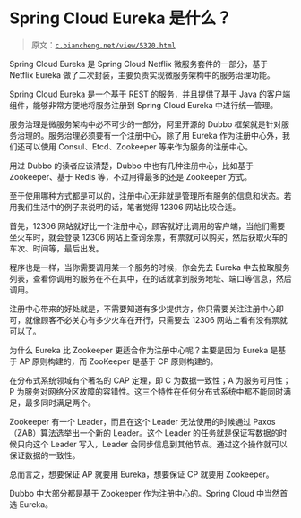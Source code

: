 # Spring Cloud Eureka 是什么？

> 原文：[`c.biancheng.net/view/5320.html`](http://c.biancheng.net/view/5320.html)

Spring Cloud Eureka 是 Spring Cloud Netflix 微服务套件的一部分，基于 Netflix Eureka 做了二次封装，主要负责实现微服务架构中的服务治理功能。

Spring Cloud Eureka 是一个基于 REST 的服务，并且提供了基于 Java 的客户端组件，能够非常方便地将服务注册到 Spring Cloud Eureka 中进行统一管理。

服务治理是微服务架构中必不可少的一部分，阿里开源的 Dubbo 框架就是针对服务治理的。服务治理必须要有一个注册中心，除了用 Eureka 作为注册中心外，我们还可以使用 Consul、Etcd、Zookeeper 等来作为服务的注册中心。

用过 Dubbo 的读者应该清楚，Dubbo 中也有几种注册中心，比如基于 Zookeeper、基于 Redis 等，不过用得最多的还是 Zookeeper 方式。

至于使用哪种方式都是可以的，注册中心无非就是管理所有服务的信息和状态。若用我们生活中的例子来说明的话，笔者觉得 12306 网站比较合适。

首先，12306 网站就好比一个注册中心，顾客就好比调用的客户端，当他们需要坐火车时，就会登录 12306 网站上查询余票，有票就可以购买，然后获取火车的车次、时间等，最后出发。

程序也是一样，当你需要调用某一个服务的时候，你会先去 Eureka 中去拉取服务列表，查看你调用的服务在不在其中，在的话就拿到服务地址、端口等信息，然后调用。

注册中心带来的好处就是，不需要知道有多少提供方，你只需要关注注册中心即可，就像顾客不必关心有多少火车在开行，只需要去 12306 网站上看有没有票就可以了。

为什么 Eureka 比 Zookeeper 更适合作为注册中心呢？主要是因为 Eureka 是基于 AP 原则构建的，而 ZooKeeper 是基于 CP 原则构建的。

在分布式系统领域有个著名的 CAP 定理，即 C 为数据一致性；A 为服务可用性；P 为服务对网络分区故障的容错性。这三个特性在任何分布式系统中都不能同时满足，最多同时满足两个。

Zookeeper 有一个 Leader，而且在这个 Leader 无法使用的时候通过 Paxos（ZAB）算法选举出一个新的 Leader。这个 Leader 的任务就是保证写数据的时候只向这个 Leader 写入，Leader 会同步信息到其他节点。通过这个操作就可以保证数据的一致性。

总而言之，想要保证 AP 就要用 Eureka，想要保证 CP 就要用 Zookeeper。

Dubbo 中大部分都是基于 Zookeeper 作为注册中心的。Spring Cloud 中当然首选 Eureka。